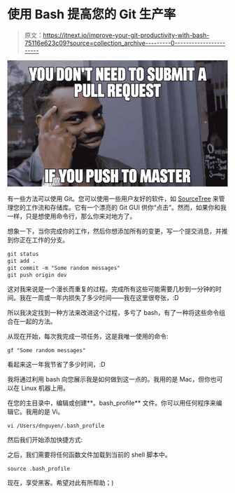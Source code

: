 # 使用 Bash 提高您的 Git 生产率

> 原文：<https://itnext.io/improve-your-git-productivity-with-bash-75116e623c09?source=collection_archive---------0----------------------->

![](img/ada5b297c4bede7ffefaef62a98f1fb3.png)

有一些方法可以使用 Git。您可以使用一些用户友好的软件，如 [SourceTree](https://www.sourcetreeapp.com/) 来管理您的工作流和存储库。它有一个漂亮的 Git GUI 供你“点击”。然而，如果你和我一样，只是想使用命令行，那么你来对地方了。

想象一下，当你完成你的工作，然后你想添加所有的变更，写一个提交消息，并推到你正在工作的分支。

```
git status
git add .
git commit -m "Some random messages" 
git push origin dev
```

这对我来说是一个漫长而重复的过程。完成所有这些可能需要几秒到一分钟的时间。我在一周或一年内损失了多少时间——我在这里很夸张，:D

所以我决定找到一种方法来改进这个过程，多亏了 bash，有了一种将这些命令组合在一起的方法。

从现在开始，每次我完成一项任务，这是我唯一使用的命令:

```
gf "Some random messages"
```

看起来这一年我节省了多少时间，:D

我将通过利用 bash 向您展示我是如何做到这一点的。我用的是 Mac，但你也可以在 Linux 机器上用。

在您的主目录中，编辑或创建**。bash_profile** 文件。你可以用任何程序来编辑它。我用的是 Vi。

```
vi /Users/dnguyen/.bash_profile
```

然后我们开始添加快捷方式:

之后，我们需要将任何函数文件加载到当前的 shell 脚本中。

```
source .bash_profile
```

现在，享受黑客。希望对此有所帮助；)
